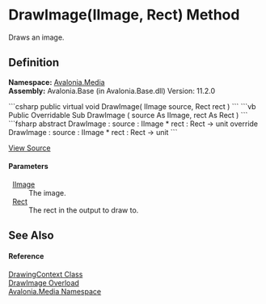 # DrawImage(IImage, Rect) Method


Draws an image.



## Definition
**Namespace:** <a href="N_Avalonia_Media">Avalonia.Media</a>  
**Assembly:** Avalonia.Base (in Avalonia.Base.dll) Version: 11.2.0

<Tabs groupId="api-code-preview">
<TabItem value="csharp" label="C#">
```csharp
public virtual void DrawImage(
	IImage source,
	Rect rect
)
```
</TabItem>
<TabItem value="vb" label="VB">
```vb
Public Overridable Sub DrawImage ( 
	source As IImage,
	rect As Rect
)
```
</TabItem>
<TabItem value="fsharp" label="F#">
```fsharp
abstract DrawImage : 
        source : IImage * 
        rect : Rect -> unit 
override DrawImage : 
        source : IImage * 
        rect : Rect -> unit 
```
</TabItem>
</Tabs>



<a href="https://github.com/AvaloniaUI/Avalonia/tree/master/src/Avalonia.Base/Media/DrawingContext.cs#L45" title="View the source code">View Source</a>



#### Parameters
<dl><dt>  <a href="T_Avalonia_Media_IImage">IImage</a></dt><dd>The image.</dd><dt>  <a href="T_Avalonia_Rect">Rect</a></dt><dd>The rect in the output to draw to.</dd></dl>

## See Also


#### Reference
<a href="T_Avalonia_Media_DrawingContext">DrawingContext Class</a>  
<a href="Overload_Avalonia_Media_DrawingContext_DrawImage">DrawImage Overload</a>  
<a href="N_Avalonia_Media">Avalonia.Media Namespace</a>  

